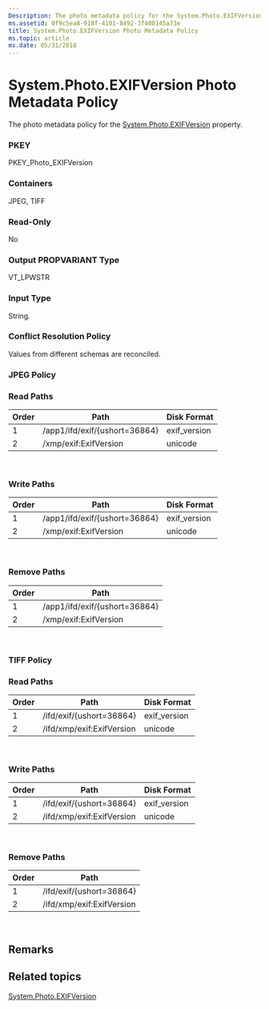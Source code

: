 ```yaml
---
Description: The photo metadata policy for the System.Photo.EXIFVersion property.
ms.assetid: 0f9c5ea8-918f-4101-8492-3f408145a73e
title: System.Photo.EXIFVersion Photo Metadata Policy
ms.topic: article
ms.date: 05/31/2018
---
```


# System.Photo.EXIFVersion Photo Metadata Policy

The photo metadata policy for the [System.Photo.EXIFVersion](../properties/props-system-photo-exifversion.md) property.

### PKEY

PKEY\_Photo\_EXIFVersion

### Containers

JPEG, TIFF

### Read-Only

No

### Output PROPVARIANT Type

VT\_LPWSTR

### Input Type

String.

### Conflict Resolution Policy

Values from different schemas are reconciled.

### JPEG Policy

### Read Paths



| Order | Path                          | Disk Format   |
|-------|-------------------------------|---------------|
| 1     | /app1/ifd/exif/{ushort=36864} | exif\_version |
| 2     | /xmp/exif:ExifVersion         | unicode       |



 

### Write Paths



| Order | Path                          | Disk Format   |
|-------|-------------------------------|---------------|
| 1     | /app1/ifd/exif/{ushort=36864} | exif\_version |
| 2     | /xmp/exif:ExifVersion         | unicode       |



 

### Remove Paths



| Order | Path                          |
|-------|-------------------------------|
| 1     | /app1/ifd/exif/{ushort=36864} |
| 2     | /xmp/exif:ExifVersion         |



 

### TIFF Policy

### Read Paths



| Order | Path                      | Disk Format   |
|-------|---------------------------|---------------|
| 1     | /ifd/exif/{ushort=36864}  | exif\_version |
| 2     | /ifd/xmp/exif:ExifVersion | unicode       |



 

### Write Paths



| Order | Path                      | Disk Format   |
|-------|---------------------------|---------------|
| 1     | /ifd/exif/{ushort=36864}  | exif\_version |
| 2     | /ifd/xmp/exif:ExifVersion | unicode       |



 

### Remove Paths



| Order | Path                      |
|-------|---------------------------|
| 1     | /ifd/exif/{ushort=36864}  |
| 2     | /ifd/xmp/exif:ExifVersion |



 

## Remarks

## Related topics

<dl> <dt>

[System.Photo.EXIFVersion](../properties/props-system-photo-exifversion.md)
</dt> </dl>

 

 